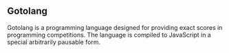 Gotolang
--------

Gotolang is a programming language designed for providing exact scores in programming competitions. The language is compiled to JavaScript in a special arbitrarily pausable form.
